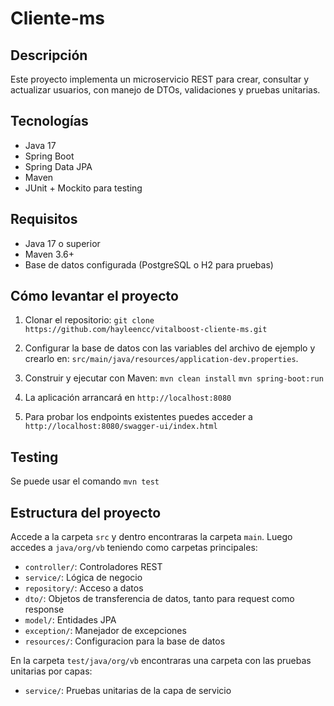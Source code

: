 # Cliente-ms
## Descripción

Este proyecto implementa un microservicio REST para crear, consultar y actualizar usuarios, con manejo de DTOs, validaciones y pruebas unitarias.

## Tecnologías

- Java 17
- Spring Boot
- Spring Data JPA
- Maven
- JUnit + Mockito para testing

## Requisitos

- Java 17 o superior
- Maven 3.6+
- Base de datos configurada (PostgreSQL o H2 para pruebas)

## Cómo levantar el proyecto

1. Clonar el repositorio:
   ```git clone https://github.com/hayleencc/vitalboost-cliente-ms.git```


2. Configurar la base de datos con las variables del archivo de ejemplo y crearlo en:
   ```src/main/java/resources/application-dev.properties```.


3. Construir y ejecutar con Maven:
   ```mvn clean install```
   ```mvn spring-boot:run```


4. La aplicación arrancará en `http://localhost:8080`
5. Para probar los endpoints existentes puedes acceder a ```http://localhost:8080/swagger-ui/index.html```

## Testing
Se puede usar el comando ```mvn test```


## Estructura del proyecto 
Accede a la carpeta `src` y dentro encontraras la carpeta `main`. Luego accedes a `java/org/vb` teniendo como carpetas principales:
- `controller/`: Controladores REST
- `service/`: Lógica de negocio
- `repository/`: Acceso a datos
- `dto/`: Objetos de transferencia de datos, tanto para request como response
- `model/`: Entidades JPA
- `exception/`: Manejador de excepciones
- `resources/`: Configuracion para la base de datos



En la carpeta `test/java/org/vb` encontraras una carpeta con las pruebas unitarias por capas:
- `service/`: Pruebas unitarias de la capa de servicio
